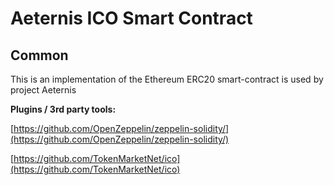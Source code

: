 # Aeternis ICO Smart Contract

## Common

This is an implementation of the Ethereum ERC20 smart-contract is used by project Aeternis

<b>Plugins / 3rd party tools:</b>

[https://github.com/OpenZeppelin/zeppelin-solidity/](https://github.com/OpenZeppelin/zeppelin-solidity/)

[https://github.com/TokenMarketNet/ico](https://github.com/TokenMarketNet/ico)